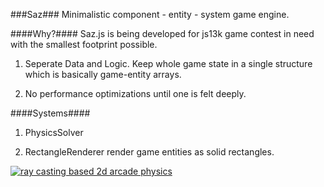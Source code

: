 ###Saz###
Minimalistic component - entity - system game engine.

####Why?####
Saz.js is being developed for js13k game contest in need with the smallest footprint possible. 

1. Seperate Data and Logic.
Keep whole game state in a single structure which is basically game-entity arrays. 

2. No performance optimizations until one is felt deeply. 

####Systems####

1. PhysicsSolver 

2. RectangleRenderer
render game entities as solid rectangles.

[![ray casting based 2d arcade physics](https://img.youtube.com/vi/ApUAultbLn4/0.jpg)](https://www.youtube.com/watch?v=ApUAultbLn4)